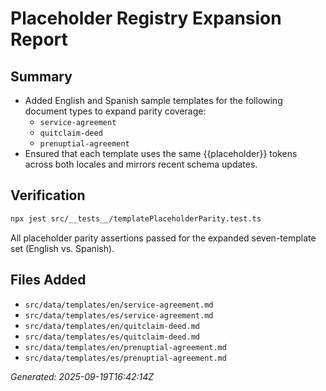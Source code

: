 ﻿# Placeholder Registry Expansion Report

## Summary
- Added English and Spanish sample templates for the following document types to expand parity coverage:
  - `service-agreement`
  - `quitclaim-deed`
  - `prenuptial-agreement`
- Ensured that each template uses the same {{placeholder}} tokens across both locales and mirrors recent schema updates.

## Verification
```bash
npx jest src/__tests__/templatePlaceholderParity.test.ts
```

All placeholder parity assertions passed for the expanded seven-template set (English vs. Spanish).

## Files Added
- `src/data/templates/en/service-agreement.md`
- `src/data/templates/es/service-agreement.md`
- `src/data/templates/en/quitclaim-deed.md`
- `src/data/templates/es/quitclaim-deed.md`
- `src/data/templates/en/prenuptial-agreement.md`
- `src/data/templates/es/prenuptial-agreement.md`

*Generated: 2025-09-19T16:42:14Z*
